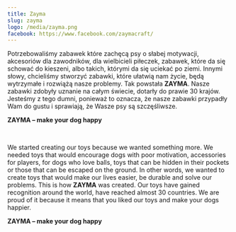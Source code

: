 ```yaml
---
title: Zayma
slug: zayma
logo: /media/zayma.png
facebook: https://www.facebook.com/zaymacraft/
---
```

Potrzebowaliśmy zabawek które zachęcą psy o słabej motywacji, akcesoriów dla zawodników, dla wielbicieli piłeczek, zabawek, które da się schować do kieszeni, albo takich, którymi da się uciekać po ziemi. Innymi słowy, chcieliśmy stworzyć zabawki, które ułatwią nam życie, będą wytrzymałe i rozwiążą nasze problemy. Tak powstała **ZAYMA**. Nasze zabawki zdobyły uznanie na całym świecie, dotarły do prawie 30 krajów. Jesteśmy z tego dumni, ponieważ to oznacza, że nasze zabawki przypadły Wam do gustu i sprawiają, że Wasze psy są szczęśliwsze.

**ZAYMA – make your dog happy**

 ﻿

We started creating our toys because we wanted something more. We needed toys that would encourage dogs with poor motivation, accessories for players, for dogs who love balls, toys that can be hidden in their pockets or those that can be escaped on the ground. In other words, we wanted to create toys that would make our lives easier, be durable and solve our problems. This is how **ZAYMA** was created. Our toys have gained recognition around the world, have reached almost 30 countries. We are proud of it because it means that you liked our toys and make your dogs happier.

**ZAYMA – make your dog happy**